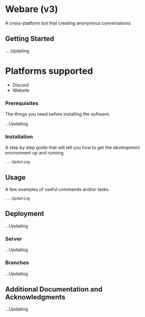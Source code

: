 # Webare (v3)

A cross-platform bot that creating anonymous conversations

## Getting Started

... Updating

# Platforms supported

- Discord
- Website

### Prerequisites

The things you need before installing the software.

...Updating

### Installation

A step by step guide that will tell you how to get the development environment up and running.

```
...Updating
```

## Usage

A few examples of useful commands and/or tasks.

```
...Updating
```

## Deployment

...Updating

### Server

...Updating


### Branches

...Updating

## Additional Documentation and Acknowledgments

...Updating
